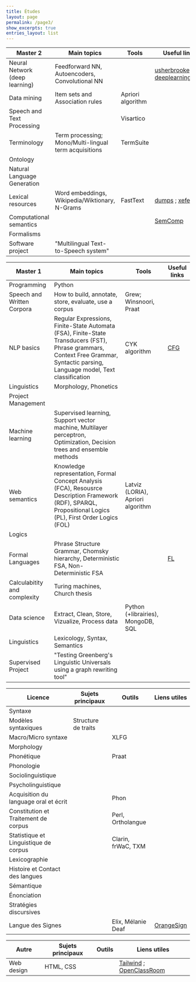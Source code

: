 ```yaml
---
title: Études
layout: page
permalink: /page3/
show_excerpts: true
entries_layout: list
---
```


| Master 2  | Main topics  | Tools | Useful links |
|-----------|--------------|-------|--------------|
| Neural Network (deep learning) | Feedforward NN, Autoencoders, Convolutional NN | | [usherbrooke][usherbrooke] ; [deeplearningbook][deeplearningbook] |
| Data mining | Item sets and Association rules | Apriori algorithm  | |
| Speech and Text Processing |   | Visartico |  |
| Terminology  | Term processing; Mono/Multi-lingual term acquisitions | TermSuite  |   |
| Ontology  |       |      |     |
| Natural Language Generation  |     |   |     |
| Lexical resources   | Word embeddings, Wikipedia/Wiktionary, N-Grams | FastText | [dumps][dumps] ; [xefer][xefer]  |
| Computational semantics   |     |     | [SemComp][SemComp]    |
| Formalisms |     |      |      |
| Software project  | "Multilingual Text-to-Speech system"   | | |

| Master 1  | Main topics  | Tools | Useful links |
|-----------|--------------|-------|--------------|
| Programming | Python     |       |              |
| Speech and Written Corpora  | How to build, annotate, store, evaluate, use a corpus | Grew; Winsnoori, Praat |  |
| NLP basics  | Regular Expressions, Finite-State Automata (FSA), Finite-State Transducers (FST), Phrase grammars, Context Free Grammar, Syntactic parsing, Language model, Text classification | CYK algorithm | [CFG][CFG] |
| Linguistics | Morphology, Phonetics | | |
| Project Management |  |  |  |
| Machine learning  | Supervised learning, Support vector machine, Multilayer perceptron, Optimization, Decision trees and ensemble methods |   |  |
| Web semantics  | Knowledge representation, Formal Concept Analysis (FCA),  Resousrce Description Framework (RDF), SPARQL, Propositional Logics (PL), First Order Logics (FOL) | Latviz (LORIA), Apriori algorithm   |
| Logics | | | |                                                                                                             |
| Formal Languages | Phrase Structure Grammar, Chomsky hierarchy, Deterministic FSA, Non-Deterministic FSA |  | [FL][FL] |
| Calculabitity and complexity   | Turing machines, Church thesis  |  |   |
| Data science  | Extract, Clean, Store, Vizualize, Process data   | Python (+librairies), MongoDB, SQL |  |
| Linguistics  | Lexicology, Syntax, Semantics | | | 
| Supervised Project  | "Testing Greenberg's Linguistic Universals using a graph rewriting tool"    |    |  |

| Licence | Sujets principaux   | Outils  | Liens utiles |
|---------|---------------------|---------|--------------|
| Syntaxe   |              |       |              |
| Modèles syntaxiques      | Structure de traits |||
| Macro/Micro syntaxe      |       | XLFG   ||
| Morphology||||
| Phonétique || Praat ||
| Phonologie||||
| Sociolinguistique||||
| Psycholinguistique||||
| Acquisition du language oral et écrit || Phon ||
| Constitution et Traitement de corpus || Perl, Ortholangue ||
| Statistique et Linguistique de corpus || Clarin, frWaC, TXM ||
| Lexicographie ||||
| Histoire et Contact des langues||||
| Sémantique||||
| Énonciation||||
| Stratégies discursives||||
| Langue des Signes   |     |Elix, Mélanie Deaf   | [OrangeSign][OrangeSign] |

| Autre   | Sujets principaux   | Outils  | Liens utiles |
|---------|---------------------|---------|--------------|
| Web design | HTML, CSS   |       | [Tailwind][Tailwind] ; [OpenClassRoom][OpenClassRoom]                    |

   [usherbrooke]: <http://info.usherbrooke.ca/hlarochelle/neural_networks/description.html>
   [deeplearningbook]: <https://www.deeplearningbook.org/>
   [dumps]: <https://dumps.wikimedia.org/>
   [xefer]: <https://xefer.com/wikipedia>
   [SemComp]: <https://members.loria.fr/PdeGroote/slides/SemComp.pdf>
   [CFG]: <https://aboutcomments-wordpress-com.cdn.ampproject.org/c/s/aboutcomments.wordpress.com/2020/10/18/context-free-grammars/amp/>
   [FL]: <https://members.loria.fr/PdeGroote/slides/FL1.pdf>
   [OrangeSign]: <https://signsatwork.orange-labs.fr/signs/mostrecent?isMostRecent=false&isSearch=false&fbclid=IwAR1CX26FSDXBIdeVudDo5YENtNW_7VVE5b0UfX1iBitWlJUiwKRGGyZY8c4>
   [Tailwind]: <https://tailwindui.com/?fbclid=IwAR1uD3VpwGsw5pFlI-YvnX-gFpUL7v_0u3kox1nn6sVWO8LJZM3IkhzZZrY>
   [OpenClassRoom]: <https://openclassrooms.com/fr/courses/1603881-apprenez-a-creer-votre-site-web-avec-html5-et-css3>
